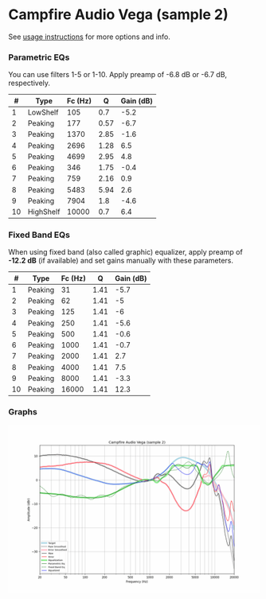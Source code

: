 # Campfire Audio Vega (sample 2)
See [usage instructions](https://github.com/jaakkopasanen/AutoEq#usage) for more options and info.

### Parametric EQs
You can use filters 1-5 or 1-10. Apply preamp of -6.8 dB or -6.7 dB, respectively.

|   # | Type      |   Fc (Hz) |    Q |   Gain (dB) |
|-----|-----------|-----------|------|-------------|
|   1 | LowShelf  |       105 | 0.7  |        -5.2 |
|   2 | Peaking   |       177 | 0.57 |        -6.7 |
|   3 | Peaking   |      1370 | 2.85 |        -1.6 |
|   4 | Peaking   |      2696 | 1.28 |         6.5 |
|   5 | Peaking   |      4699 | 2.95 |         4.8 |
|   6 | Peaking   |       346 | 1.75 |        -0.4 |
|   7 | Peaking   |       759 | 2.16 |         0.9 |
|   8 | Peaking   |      5483 | 5.94 |         2.6 |
|   9 | Peaking   |      7904 | 1.8  |        -4.6 |
|  10 | HighShelf |     10000 | 0.7  |         6.4 |

### Fixed Band EQs
When using fixed band (also called graphic) equalizer, apply preamp of **-12.2 dB** (if available) and set gains manually with these parameters.

|   # | Type    |   Fc (Hz) |    Q |   Gain (dB) |
|-----|---------|-----------|------|-------------|
|   1 | Peaking |        31 | 1.41 |        -5.7 |
|   2 | Peaking |        62 | 1.41 |        -5   |
|   3 | Peaking |       125 | 1.41 |        -6   |
|   4 | Peaking |       250 | 1.41 |        -5.6 |
|   5 | Peaking |       500 | 1.41 |        -0.6 |
|   6 | Peaking |      1000 | 1.41 |        -0.7 |
|   7 | Peaking |      2000 | 1.41 |         2.7 |
|   8 | Peaking |      4000 | 1.41 |         7.5 |
|   9 | Peaking |      8000 | 1.41 |        -3.3 |
|  10 | Peaking |     16000 | 1.41 |        12.3 |

### Graphs
![](./Campfire%20Audio%20Vega%20(sample%202).png)
